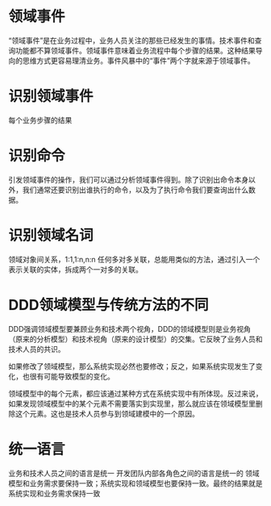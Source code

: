 # 领域事件
“领域事件”是在业务过程中，业务人员关注的那些已经发生的事情。技术事件和查询功能都不算领域事件。领域事件意味着业务流程中每个步骤的结果。这种结果导向的思维方式更容易理清业务。事件风暴中的“事件”两个字就来源于领域事件。
# 识别领域事件
每个业务步骤的结果
# 识别命令
引发领域事件的操作，我们可以通过分析领域事件得到。除了识别出命令本身以外，我们通常还要识别出谁执行的命令，以及为了执行命令我们要查询出什么数据。
# 识别领域名词
领域对象间关系，1:1,1:n,n:n
任何多对多关联，总能用类似的方法，通过引入一个表示关联的实体，拆成两个一对多的关联。

# DDD领域模型与传统方法的不同
DDD强调领域模型要兼顾业务和技术两个视角，DDD的领域模型则是业务视角（原来的分析模型）和技术视角（原来的设计模型）的交集。它反映了业务人员和技术人员的共识。

如果修改了领域模型，那么系统实现必然也要修改；反之，如果系统实现发生了变化，也很有可能导致模型的变化。

领域模型中的每个元素，都应该通过某种方式在系统实现中有所体现。反过来说，如果发现领域模型中的某个元素不需要落实到实现里，那么就应该在领域模型里删除这个元素。这也是技术人员参与到领域建模中的一个原因。

# 统一语言
业务和技术人员之间的语言是统一
开发团队内部各角色之间的语言是统一的
领域模型和业务需求要保持一致；系统实现和领域模型也要保持一致。最终的结果就是系统实现和业务需求保持一致

